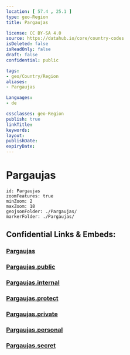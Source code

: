 ```yaml
---
location: [ 57.4 , 25.1 ] 
type: geo-Region
title: Pargaujas

license: CC BY-SA 4.0
source: https://datahub.io/core/country-codes
isDeleted: false
isReadOnly: false
draft: false
confidential: public

tags:
- geo/Country/Region
aliases:
- Pargaujas

Languages:
- de

cssclasses: geo-Region
publish: true
linkTitle: 
keywords: 
layout: 
publishDate: 
expiryDate: 
---
```


# Pargaujas

```leaflet
id: Pargaujas
zoomFeatures: true 
minZoom: 2 
maxZoom: 18
geojsonFolder: ./Pargaujas/
markerFolder: ./Pargaujas/
```


## Confidential Links & Embeds: 

### [Pargaujas](/_Standards/Earth/Continent/Europe/Europe~North/Latvia/Counties/Pargaujas.md) 

### [Pargaujas.public](/_public/Earth/Continent/Europe/Europe~North/Latvia/Counties/Pargaujas.public.md) 

### [Pargaujas.internal](/_internal/Earth/Continent/Europe/Europe~North/Latvia/Counties/Pargaujas.internal.md) 

### [Pargaujas.protect](/_protect/Earth/Continent/Europe/Europe~North/Latvia/Counties/Pargaujas.protect.md) 

### [Pargaujas.private](/_private/Earth/Continent/Europe/Europe~North/Latvia/Counties/Pargaujas.private.md) 

### [Pargaujas.personal](/_personal/Earth/Continent/Europe/Europe~North/Latvia/Counties/Pargaujas.personal.md) 

### [Pargaujas.secret](/_secret/Earth/Continent/Europe/Europe~North/Latvia/Counties/Pargaujas.secret.md)

